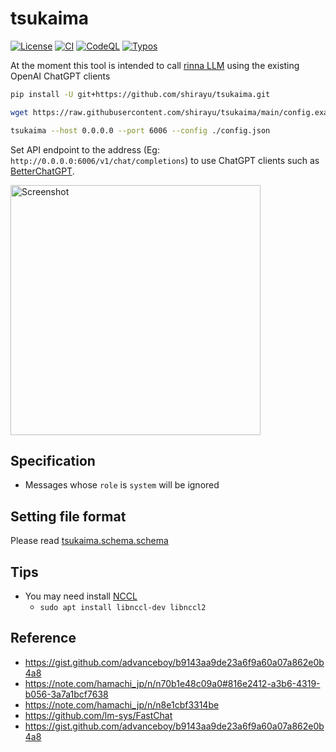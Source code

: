 
# tsukaima

[![License](https://img.shields.io/badge/License-AGPL%203.0-blue.svg)](https://github.com/shirayu/tsukaima/blob/main/LICENSE.txt)
[![CI](https://github.com/shirayu/tsukaima/actions/workflows/ci.yml/badge.svg)](https://github.com/shirayu/tsukaima/actions/workflows/ci.yml)
[![CodeQL](https://github.com/shirayu/tsukaima/actions/workflows/codeql-analysis.yml/badge.svg)](https://github.com/shirayu/tsukaima/actions/workflows/codeql-analysis.yml)
[![Typos](https://github.com/shirayu/tsukaima/actions/workflows/typos.yml/badge.svg)](https://github.com/shirayu/tsukaima/actions/workflows/typos.yml)

At the moment this tool is intended to call [rinna LLM](https://huggingface.co/rinna/japanese-gpt-neox-3.6b-instruction-ppo) using the existing OpenAI ChatGPT clients

```bash
pip install -U git+https://github.com/shirayu/tsukaima.git

wget https://raw.githubusercontent.com/shirayu/tsukaima/main/config.example.json -O config.json

tsukaima --host 0.0.0.0 --port 6006 --config ./config.json    
```

Set API endpoint to the address (Eg: ``http://0.0.0.0:6006/v1/chat/completions``) to use ChatGPT clients such as [BetterChatGPT](https://github.com/ztjhz/BetterChatGPT).

<img src="https://user-images.githubusercontent.com/963961/243087372-3fca7c13-4225-414f-9f72-e438f30bf661.png" alt="Screenshot" width="400">

## Specification

- Messages whose `role` is `system` will be ignored

## Setting file format

Please read [tsukaima.schema.schema](https://github.com/shirayu/tsukaima/blob/main/tsukaima/schema/schema.py)

## Tips

- You may need install [NCCL](https://developer.nvidia.com/nccl/nccl-download)
    - ``sudo apt install libnccl-dev libnccl2``

## Reference

- <https://gist.github.com/advanceboy/b9143aa9de23a6f9a60a07a862e0b4a8>
- <https://note.com/hamachi_jp/n/n70b1e48c09a0#816e2412-a3b6-4319-b056-3a7a1bcf7638>
- <https://note.com/hamachi_jp/n/n8e1cbf3314be>
- <https://github.com/lm-sys/FastChat>
- <https://gist.github.com/advanceboy/b9143aa9de23a6f9a60a07a862e0b4a8>
